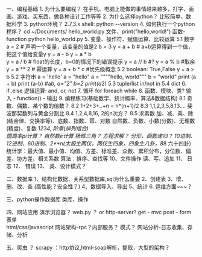 
一、编程基础
    1. 为什么要编程？
        在手机、电脑上能做的事情越来越多，打字、画画、游戏、买东西、做各种设计工作等等
    2. 为什么选择python？
        比较简单，数据科学
    3. python环境？ 2.7,3.x
        shell: python --version 
    4. 如何执行一个python程序？
        cd ~/Documents/
        hello_world.py 文件，print("hello,world!") 函数-function
        python hello_world.py
    5. 变量、操作符、赋值运算、比较运算
        5.1 数字
            a = 2   # 声明一个变量，该变量的值是2
            b = 3
            y = a + b  # a+b运算得到一个值，把这个值给变量y
            y = a - b
            y = a * b  
            y = a / b  # float的长度，b=0的情况下的错误提示
            y = a // b #? 
            y = a % b  #取余
            y = a ** 2 # 幂运算 
            y = a + b * c  #优先级概念
        5.2 boolean: True,False 
            y = a > b
        5.2 字符串
            a = 'hello'
            a = "hello"
            a = """"hello,
            world""" 
            b = "world"
            print (a + b) 
            print (a-b) #a*b,
            a="2"
            b=2
            print(a*2)
        5.3 tuple/list 
            in/not in 
        5.4 dict
    6. if..else
        逻辑运算: and, or, not 
    7. 循环
        for
        foreach
        while 
    8.  函数、模块、类?
        输入 - function() - 输出
    9.  编程练习(基础数学、统计概率、算法&数据结构)
        8.1  奇数、偶数、某个数的倍数？
        8.2  1+2+3+..+n = n*(n+1)/2 
        8.3  1,1,2,3,5,8,13.... 斐波那契数列与黄金分割比
        8.4  1,2,4,8,16, 2的n次方？ 
        8.5  求素数
        加、减、乘、除(结合律、交换率等)、底数、指数、幂、对数
        自然数、负数、小数(分数)、无理数(精度)、复数 
        1*2*3*4, 阶乘(排列组合)  
        圆周率pi计算？
        自然数e计算
        杨辉三角？
        方程求解？
        分形，函数递归？
        10进制、12进制、60进制、2**n(太极生两仪，两仪生四象，四象生八卦，8*8 六十四卦)
        统计学：最大值、最小值、均值、方差、标准差、众数、累积分布，分位数、偏差、协方差、相关系数 
        算法：排序、查找等
    10、文件操作
        读、写、追加
    11、 日志
    12、 错误
    13、 类、设计模式？  
    
二、数据库
    1、结构化数据、关系型数据库,sql为什么重要
    2、创建表
    3、增、删、改、查 (高性能？安全性？)
    4、数据导入、导出
    5、统计
    6. 运维方面~~~？

三、python操作数据库
    类库、操作

四、网站应用
    演示浏览器？
    web.py ？ or http-server?
    get - mvc
    post - form表单  
    html/css/javascript
    网站架构-rpc？内部服务？
    模式？
    网站分析-日志收集、存储、分析

五、爬虫 ？
    scrapy ：http协议,html-soap解析，提取，大型的架构？




